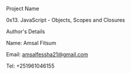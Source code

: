 Project Name

0x13. JavaScript - Objects, Scopes and Closures

Author's Details

Name: Amsal Fitsum

Email: amsalfessha21@gmail.com

Tel: +251961046155
